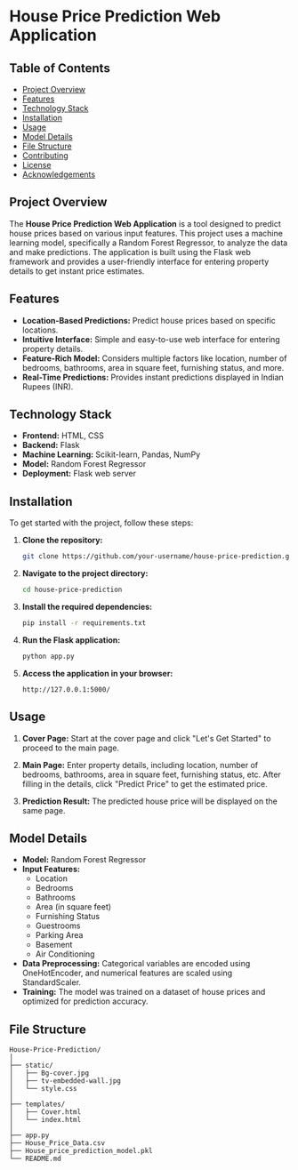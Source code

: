 # House Price Prediction Web Application

## Table of Contents
- [Project Overview](#project-overview)
- [Features](#features)
- [Technology Stack](#technology-stack)
- [Installation](#installation)
- [Usage](#usage)
- [Model Details](#model-details)
- [File Structure](#file-structure)
- [Contributing](#contributing)
- [License](#license)
- [Acknowledgements](#acknowledgements)

## Project Overview
The **House Price Prediction Web Application** is a tool designed to predict house prices based on various input features. This project uses a machine learning model, specifically a Random Forest Regressor, to analyze the data and make predictions. The application is built using the Flask web framework and provides a user-friendly interface for entering property details to get instant price estimates.

## Features
- **Location-Based Predictions:** Predict house prices based on specific locations.
- **Intuitive Interface:** Simple and easy-to-use web interface for entering property details.
- **Feature-Rich Model:** Considers multiple factors like location, number of bedrooms, bathrooms, area in square feet, furnishing status, and more.
- **Real-Time Predictions:** Provides instant predictions displayed in Indian Rupees (INR).

## Technology Stack
- **Frontend:** HTML, CSS
- **Backend:** Flask
- **Machine Learning:** Scikit-learn, Pandas, NumPy
- **Model:** Random Forest Regressor
- **Deployment:** Flask web server

## Installation
To get started with the project, follow these steps:

1. **Clone the repository:**
    ```bash
    git clone https://github.com/your-username/house-price-prediction.git
    ```

2. **Navigate to the project directory:**
    ```bash
    cd house-price-prediction
    ```

3. **Install the required dependencies:**
    ```bash
    pip install -r requirements.txt
    ```

4. **Run the Flask application:**
    ```bash
    python app.py
    ```

5. **Access the application in your browser:**
    ```plaintext
    http://127.0.0.1:5000/
    ```

## Usage
1. **Cover Page:** Start at the cover page and click "Let's Get Started" to proceed to the main page.
   
2. **Main Page:** Enter property details, including location, number of bedrooms, bathrooms, area in square feet, furnishing status, etc. After filling in the details, click "Predict Price" to get the estimated price.

3. **Prediction Result:** The predicted house price will be displayed on the same page.

## Model Details
- **Model:** Random Forest Regressor
- **Input Features:** 
  - Location
  - Bedrooms
  - Bathrooms
  - Area (in square feet)
  - Furnishing Status
  - Guestrooms
  - Parking Area
  - Basement
  - Air Conditioning
- **Data Preprocessing:** Categorical variables are encoded using OneHotEncoder, and numerical features are scaled using StandardScaler.
- **Training:** The model was trained on a dataset of house prices and optimized for prediction accuracy.

## File Structure
```plaintext
House-Price-Prediction/
│
├── static/
│   ├── Bg-cover.jpg
│   ├── tv-embedded-wall.jpg
│   └── style.css
│
├── templates/
│   ├── Cover.html
│   └── index.html
│
├── app.py
├── House_Price_Data.csv
├── House_price_prediction_model.pkl
└── README.md
